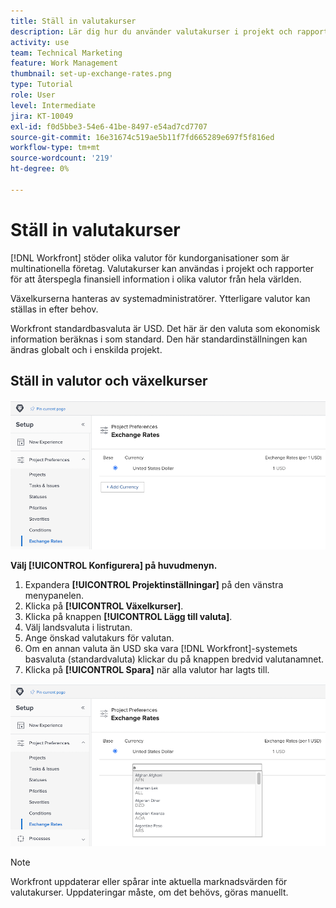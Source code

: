 ```yaml
---
title: Ställ in valutakurser
description: Lär dig hur du använder valutakurser i projekt och rapporter för att spegla finansiell information i olika valutor världen över.
activity: use
team: Technical Marketing
feature: Work Management
thumbnail: set-up-exchange-rates.png
type: Tutorial
role: User
level: Intermediate
jira: KT-10049
exl-id: f0d5bbe3-54e6-41be-8497-e54ad7cd7707
source-git-commit: 16e31674c519ae5b11f7fd665289e697f5f816ed
workflow-type: tm+mt
source-wordcount: '219'
ht-degree: 0%

---
```


# Ställ in valutakurser

[!DNL Workfront] stöder olika valutor för kundorganisationer som är multinationella företag. Valutakurser kan användas i projekt och rapporter för att återspegla finansiell information i olika valutor från hela världen.

Växelkurserna hanteras av systemadministratörer. Ytterligare valutor kan ställas in efter behov.

Workfront standardbasvaluta är USD. Det här är den valuta som ekonomisk information beräknas i som standard. Den här standardinställningen kan ändras globalt och i enskilda projekt.

## Ställ in valutor och växelkurser

![En bild av hur du väljer valutakurser](assets/setting-up-finances-4.png)

**Välj [!UICONTROL Konfigurera] på huvudmenyn.**

1. Expandera **[!UICONTROL Projektinställningar]** på den vänstra menypanelen.
1. Klicka på **[!UICONTROL Växelkurser]**.
1. Klicka på knappen **[!UICONTROL Lägg till valuta]**.
1. Välj landsvaluta i listrutan.
1. Ange önskad valutakurs för valutan.
1. Om en annan valuta än USD ska vara [!DNL Workfront]-systemets basvaluta (standardvaluta) klickar du på knappen bredvid valutanamnet.
1. Klicka på **[!UICONTROL Spara]** när alla valutor har lagts till.

![En bild av hur du lägger till en valuta i valutakurslistan](assets/setting-up-finances-5.png)

>[!NOTE]
>
>Workfront uppdaterar eller spårar inte aktuella marknadsvärden för valutakurser. Uppdateringar måste, om det behövs, göras manuellt.
